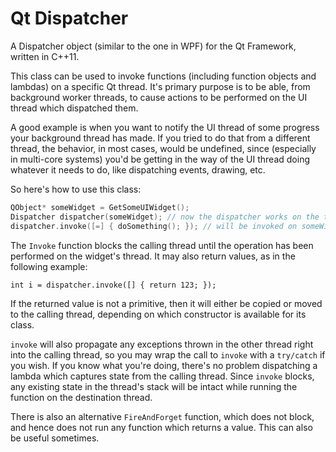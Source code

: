Qt Dispatcher
============

A Dispatcher object (similar to the one in WPF) for the Qt Framework, written in C++11.

This class can be used to invoke functions (including function objects and lambdas) on a specific Qt thread.
It's primary purpose is to be able, from background worker threads, to cause actions to be performed on the UI thread which dispatched them.

A good example is when you want to notify the UI thread of some progress your background thread has made.
If you tried to do that from a different thread, the behavior, in most cases, would be undefined, since (especially in multi-core systems) you'd be getting in the way of the UI thread doing whatever it needs to do, like dispatching events, drawing, etc.

So here's how to use this class:

```c++
QObject* someWidget = GetSomeUIWidget();  
Dispatcher dispatcher(someWidget); // now the dispatcher works on the thread Qt assigns to someWidget  
dispatcher.invoke([=] { doSomething(); }); // will be invoked on someWidget's thread, and block this thread until that one's completes
```

The `Invoke` function blocks the calling thread until the operation has been performed on the widget's thread.
It may also return values, as in the following example:

```int i = dispatcher.invoke([] { return 123; });```

If the returned value is not a primitive, then it will either be copied or moved to the calling thread, depending on which constructor is available for its class.

`invoke` will also propagate any exceptions thrown in the other thread right into the calling thread, so you may wrap the call to `invoke` with a `try/catch` if you wish.
If you know what you're doing, there's no problem dispatching a lambda which captures state from the calling thread. Since `invoke` blocks, any existing state in the thread's stack will be intact while running the function on the destination thread.

There is also an alternative `FireAndForget` function, which does not block, and hence does not run any function which returns a value. This can also be useful sometimes.
